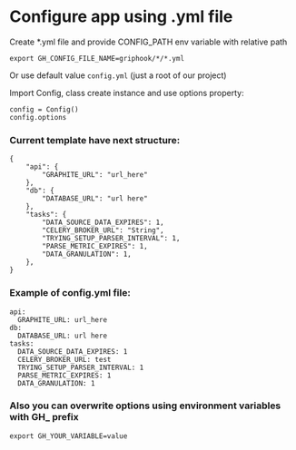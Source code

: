 # Configure app using .yml file

Create *.yml file and provide CONFIG_PATH env variable with relative path
```
export GH_CONFIG_FILE_NAME=griphook/*/*.yml
```
Or use default value ```config.yml``` (just a root of our project)

Import Config, class create instance and use options property:
```
config = Config()
config.options
```


### Current template have next structure:
```
{
    "api": {
        "GRAPHITE_URL": "url_here"
    },
    "db": {
        "DATABASE_URL": "url here"
    },
    "tasks": {
        "DATA_SOURCE_DATA_EXPIRES": 1,
        "CELERY_BROKER_URL": "String",
        "TRYING_SETUP_PARSER_INTERVAL": 1,
        "PARSE_METRIC_EXPIRES": 1,
        "DATA_GRANULATION": 1,
    },
}
```

### Example of config.yml file:
```
api:
  GRAPHITE_URL: url_here
db:
  DATABASE_URL: url here
tasks:
  DATA_SOURCE_DATA_EXPIRES: 1
  CELERY_BROKER_URL: test
  TRYING_SETUP_PARSER_INTERVAL: 1
  PARSE_METRIC_EXPIRES: 1
  DATA_GRANULATION: 1
```


### Also you can overwrite options using environment variables with GH_ prefix

```
export GH_YOUR_VARIABLE=value
```
